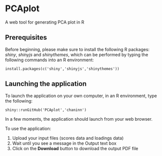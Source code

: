 # PCAplot
A web tool for generating PCA plot in R

## Prerequisites

Before beginning, please make sure to install the following R packages: *shiny*, *shinyjs* and *shinythemes*, which can be performed by typing the following commands into an R environment:

```
install.packages(c('shiny','shinyjs','shinythemes'))
```

## Launching the application
To launch the application on your own computer, in an R environment, type the following:

```
shiny::runGitHub('PCAplot','chaninn')
```
In a few moments, the application should launch from your web browser.

To use the application:

1. Upload your input files (scores data and loadings data)
2. Wait until you see a message in the Output text box
3. Click on the **Download** button to download the output PDF file
